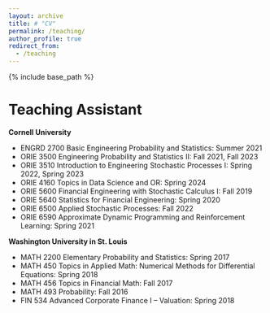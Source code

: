 ```yaml
---
layout: archive
title: # "CV"
permalink: /teaching/
author_profile: true
redirect_from:
  - /teaching
---
```


{% include base_path %}

Teaching Assistant
======
**Cornell University**
* ENGRD 2700 Basic Engineering Probability and Statistics: Summer 2021
* ORIE 3500 Engineering Probability and Statistics II: Fall 2021, Fall 2023
* ORIE 3510 Introduction to Engineering Stochastic Processes I: Spring 2022, Spring 2023
* ORIE 4160 Topics in Data Science and OR: Spring 2024
* ORIE 5600 Financial Engineering with Stochastic Calculus I: Fall 2019
* ORIE 5640 Statistics for Financial Engineering: Spring 2020
* ORIE 6500 Applied Stochastic Processes: Fall 2022
* ORIE 6590 Approximate Dynamic Programming and Reinforcement Learning: Spring 2021

**Washington University in St. Louis**
* MATH 2200 Elementary Probability and Statistics: Spring 2017
* MATH 450 Topics in Applied Math: Numerical Methods for Differential Equations: Spring 2018
* MATH 456 Topics in Financial Math: Fall 2017
* MATH 493 Probability: Fall 2016
* FIN 534 Advanced Corporate Finance I – Valuation: Spring 2018
  
